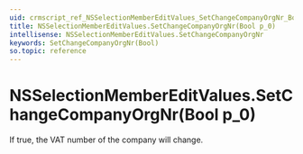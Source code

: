 ```yaml
---
uid: crmscript_ref_NSSelectionMemberEditValues_SetChangeCompanyOrgNr_Bool_p_0
title: NSSelectionMemberEditValues.SetChangeCompanyOrgNr(Bool p_0)
intellisense: NSSelectionMemberEditValues.SetChangeCompanyOrgNr
keywords: SetChangeCompanyOrgNr(Bool)
so.topic: reference
---
```


# NSSelectionMemberEditValues.SetChangeCompanyOrgNr(Bool p_0)

If true, the VAT number  of the company will change.


